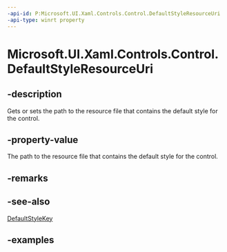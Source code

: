 ```yaml
---
-api-id: P:Microsoft.UI.Xaml.Controls.Control.DefaultStyleResourceUri
-api-type: winrt property
---
```


<!-- Property syntax.
public Uri DefaultStyleResourceUri { get;  set; }
-->

# Microsoft.UI.Xaml.Controls.Control.DefaultStyleResourceUri

## -description
Gets or sets the path to the resource file that contains the default style for the control.

## -property-value
The path to the resource file that contains the default style for the control.

## -remarks

## -see-also
[DefaultStyleKey](control_defaultstylekey.md)

## -examples

